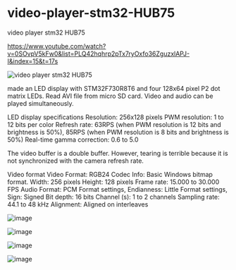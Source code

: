 # video-player-stm32-HUB75
video player stm32 HUB75

https://www.youtube.com/watch?v=0SOvpV5kFw0&list=PLQ42hqhrp2pTx7ryOxfo36ZguzxlAPJ-I&index=15&t=17s

![video player stm32 HUB75](https://github.com/offpic/video-player-stm32-HUB75/assets/31142397/7bebc2f9-d98f-496b-8c8d-a0bc650d6796)

 made an LED display with STM32F730R8T6 and four 128x64 pixel P2 dot matrix LEDs.
Read AVI file from micro SD card.
Video and audio can be played simultaneously.

LED display specifications
Resolution: 256x128 pixels
PWM resolution: 1 to 12 bits per color
Refresh rate: 63RPS (when PWM resolution is 12 bits and brightness is 50%), 85RPS (when PWM resolution is 8 bits and brightness is 50%)
Real-time gamma correction: 0.6 to 5.0

The video buffer is a double buffer. However, tearing is terrible because it is not synchronized with the camera refresh rate.

Video format
Video
Format: RGB24
Codec Info: Basic Windows bitmap format.
Width: 256 pixels
Height: 128 pixels
Frame rate: 15.000 to 30.000 FPS
Audio
Format: PCM
Format settings, Endianness: Little
Format settings, Sign: Signed
Bit depth: 16 bits
Channel (s): 1 to 2 channels
Sampling rate: 44.1 to 48 kHz
Alignment: Aligned on interleaves

![image](https://github.com/offpic/video-player-stm32-HUB75/assets/31142397/1bbce720-93c2-4492-942e-6fd18030eb32)

![image](https://github.com/offpic/video-player-stm32-HUB75/assets/31142397/8ea1fdd7-9aed-44c6-b29b-c07eae3b66d0)

![image](https://github.com/offpic/video-player-stm32-HUB75/assets/31142397/020b9c3c-9a29-473d-917e-bd681e39243c)

![image](https://github.com/offpic/video-player-stm32-HUB75/assets/31142397/4460c199-df39-4f30-bc9d-7bd189269a08)





